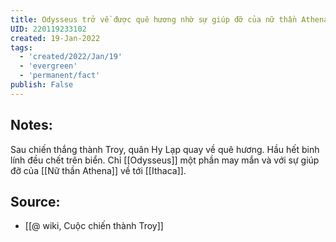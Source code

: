 ```yaml
---
title: Odysseus trở về được quê hương nhờ sự giúp đỡ của nữ thần Athena
UID: 220119233102
created: 19-Jan-2022
tags:
  - 'created/2022/Jan/19'
  - 'evergreen'
  - 'permanent/fact'
publish: False
---
```

## Notes:
Sau chiến thắng thành Troy, quân Hy Lạp quay về quê hương. Hầu hết binh lính đều chết trên biển. Chỉ [[Odysseus]] một phần may mắn và với sự giúp đỡ của [[Nữ thần Athena]] về tới [[Ithaca]].

## Source:
- [[@ wiki, Cuộc chiến thành Troy]]


